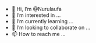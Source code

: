 - 👋 Hi, I’m @Nurulaufa
- 👀 I’m interested in ...
- 🌱 I’m currently learning ...
- 💞️ I’m looking to collaborate on ...
- 📫 How to reach me ...

<!---
Nurulaufa/Nurulaufa is a ✨ special ✨ repository because its `README.md` (this file) appears on your GitHub profile.
You can click the Preview link to take a look at your changes.
--->
